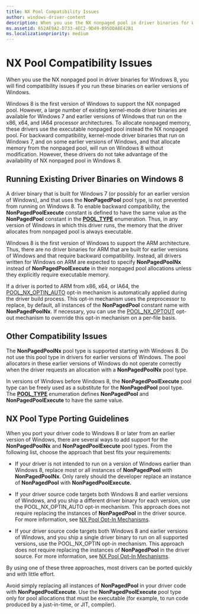 ```yaml
---
title: NX Pool Compatibility Issues
author: windows-driver-content
description: When you use the NX nonpaged pool in driver binaries for Windows 8, you will find compatibility issues if you run these binaries on earlier versions of Windows.
ms.assetid: 652AE9A2-D733-4EC2-9D49-B95DDABE42B1
ms.localizationpriority: medium
---
```


# NX Pool Compatibility Issues


When you use the NX nonpaged pool in driver binaries for Windows 8, you will find compatibility issues if you run these binaries on earlier versions of Windows.

Windows 8 is the first version of Windows to support the NX nonpaged pool. However, a large number of existing kernel-mode driver binaries are available for Windows 7 and earlier versions of Windows that run on the x86, x64, and IA64 processor architectures. To allocate nonpaged memory, these drivers use the executable nonpaged pool instead the NX nonpaged pool. For backward compatibility, kernel-mode driver binaries that run on Windows 7, and on some earlier versions of Windows, and that allocate memory from the nonpaged pool, will run on Windows 8 without modification. However, these drivers do not take advantage of the availability of NX nonpaged pool in Windows 8.

## Running Existing Driver Binaries on Windows 8


A driver binary that is built for Windows 7 (or possibly for an earlier version of Windows), and that uses the **NonPagedPool** pool type, is not prevented from running on Windows 8. To enable backward compatibility, the **NonPagedPoolExecute** constant is defined to have the same value as the **NonPagedPool** constant in the [**POOL\_TYPE**](https://msdn.microsoft.com/library/windows/hardware/ff559707) enumeration. Thus, in any version of Windows in which this driver runs, the memory that the driver allocates from nonpaged pool is always executable.

Windows 8 is the first version of Windows to support the ARM architecture. Thus, there are no driver binaries for ARM that are built for earlier versions of Windows and that require backward compatibility. Instead, all drivers written for Windows on ARM are expected to specify **NonPagedPoolNx** instead of **NonPagedPoolExecute** in their nonpaged pool allocations unless they explicitly require executable memory.

If a driver is ported to ARM from x86, x64, or IA64, the [POOL\_NX\_OPTIN\_AUTO](multiple-binary-opt-in-pool-nx-optin-auto.md) opt-in mechanism is automatically applied during the driver build process. This opt-in mechanism uses the preprocessor to replace, by default, all instances of the **NonPagedPool** constant name with **NonPagedPoolNx**. If necessary, you can use the [POOL\_NX\_OPTOUT](selective-opt-out-pool-nx-optout.md) opt-out mechanism to overrride this opt-in mechanism on a per-file basis.

## Other Compatibility Issues


The **NonPagedPoolNx** pool type is supported starting with Windows 8. Do not use this pool type in drivers for earlier versions of Windows. The pool allocators in these earlier versions of Windows do not operate correctly when the driver requests an allocation with a **NonPagedPoolNx** pool type.

In versions of Windows before Windows 8, the **NonPagedPoolExecute** pool type can be freely used as a substitute for the **NonPagedPool** pool type. The [**POOL\_TYPE**](https://msdn.microsoft.com/library/windows/hardware/ff559707) enumeration defines **NonPagedPool** and **NonPagedPoolExecute** to have the same value.

## NX Pool Type Porting Guidelines


When you port your driver code to Windows 8 or later from an earlier version of Windows, there are several ways to add support for the **NonPagedPoolNx** and **NonPagedPoolExecute** pool types. From the following list, choose the approach that best fits your requirements:

-   If your driver is not intended to run on a version of Windows earlier than Windows 8, replace most or all instances of **NonPagedPool** with **NonPagedPoolNx**. Only rarely should the developer replace an instance of **NonPagedPool** with **NonPagedPoolExecute.**

-   If your driver source code targets both Windows 8 and earlier versions of Windows, and you ship a different driver binary for each version, use the POOL\_NX\_OPTIN\_AUTO opt-in mechanism. This approach does not require replacing the instances of **NonPagedPool** in the driver source. For more information, see [NX Pool Opt-In Mechanisms](nx-pool-opt-in-mechanisms.md).

-   If your driver source code targets both Windows 8 and earlier versions of Windows, and you ship a single driver binary to run on all supported versions, use the POOL\_NX\_OPTIN opt-in mechanism. This approach does not require replacing the instances of **NonPagedPool** in the driver source. For more information, see [NX Pool Opt-In Mechanisms](nx-pool-opt-in-mechanisms.md).

By using one of these three approaches, most drivers can be ported quickly and with little effort.

Avoid simply replacing all instances of **NonPagedPool** in your driver code with **NonPagedPoolExecute**. Use the **NonPagedPoolExecute** pool type only for pool allocations that must be executable (for example, to run code produced by a just-in-time, or JIT, compiler).

 

 




